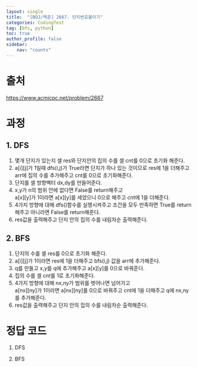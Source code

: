 ```yaml
---
layout: single
title:  "[BOJ/백준] 2667. 단지번호붙이기"
categories: CodingTest
tag: [bfs, python]
toc: true
author_profile: false
sidebar:
    nav: "counts"
---
```


# 출처
<https://www.acmicpc.net/problem/2667>



  
  
# 과정
## 1. DFS
1. 몇개 단지가 있는지 셀 res와 단지안의 집의 수를 셀 cnt를 0으로 초기화 해준다.
2. a[i][j]가 1일때 dfs(i,j)가 True라면 단지가 하나 있는 것이므로 res에 1을 더해주고 arr에 집의 수를 추가해주고 cnt를 0으로 초기화해준다.
3. 단지를 셀 방향벡터 dx,dy를 만들어준다.
4. x,y가 n의 범위 안에 없다면 False를 return해주고  
a[x][y]가 1이라면 a[x][y]를 세었으니 0으로 해주고 cnt에 1을 더해준다.
5. 4가지 방향에 대해 dfs()함수를 실행시켜주고 조건을 모두 만족하면 True를 return해주고 아니라면 False를 return해준다.
6. res값을 출력해주고 단지 안의 집의 수를 내림차순 출력해준다.  
  

## 2. BFS
1. 단지의 수를 셀 res를 0으로 초기화 해준다.
2. a[i][j]가 1이라면 res에 1을 더해주고 bfs(i,j) 값을 arr에 추가해준다.
3. q를 만들고 x,y를 q에 추가해주고 a[x][y]를 0으로 바꿔준다.
4. 집의 수를 셀 cnt를 1로 초기화해준다.
5. 4가지 방향에 대해 nx,ny가 범위를 벗어나면 넘어가고  
a[nx][ny]가 1이라면 a[nx][ny]를 0으로 바꿔주고 cnt에 1을 더해주고 q에 nx,ny를 추가해준다.
6. res값을 출력해주고 단지 안의 집의 수를 내림차순 출력해준다.  




# 정답 코드
1. DFS
<script src="https://gist.github.com/kghees/27134b75c9e88f3c0965bdd8bf1db56f.js"></script>
  
    
2. BFS
<script src="https://gist.github.com/kghees/b6dc6a5e9d6698a24ccdfcaf76715a96.js"></script>
  
    




